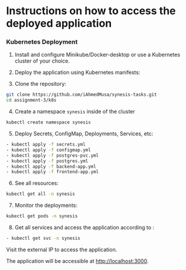 # Instructions on how to access the deployed application

### Kubernetes Deployment

1. Install and configure Minikube/Docker-desktop or use a Kubernetes cluster of your choice.

2. Deploy the application using Kubernetes manifests:

3. Clone the repository:

```bash
git clone https://github.com/iAhmedMusa/synesis-tasks.git
cd assignment-3/k8s
```

4. Create a namespace `synesis` inside of the cluster

```bash
kubectl create namespace synesis
```

5. Deploy Secrets, ConfigMap, Deployments, Services, etc:

```bash
- kubectl apply -f secrets.yml
- kubectl apply -f configmap.yml
- kubectl apply -f postgres-pvc.yml
- kubectl apply -f postgres.yml
- kubectl apply -f backend-app.yml
- kubectl apply -f frontend-app.yml
```

6. See all resources:

```bash
kubectl get all -n synesis
```

7. Monitor the deployments:

```bash
kubectl get pods -n synesis
```

8. Get all services and access the application according to :

```bash
- kubectl get svc -n synesis
```

Visit the external IP to access the application.

The application will be accessible at [http://localhost:3000](http://localhost:3000).
